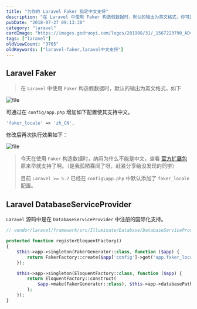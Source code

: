 ```yaml
---
title: "为你的 Laravel Faker 指定中文支持"
description: "在 Laravel 中使用 Faker 构造假数据时，默认的输出为英文格式，你可通过简单的配置，让其支持中文输出"
pubDate: "2018-07-27 09:13:30"
category: "laravel"
cardImage: "https://images.godruoyi.com/logos/201908/31/_1567223790_ADv0UbdWE5.png"
tags: ["laravel"]
oldViewCount: "3765"
oldKeywords: ["laravel-faker,laravel中文支持"]
---
```


## Laravel Faker

> 在 `Laravel` 中使用 `Faker` 构造假数据时，默认的输出为英文格式，如下

![file](https://images.godruoyi.com/posts/201908/31/_1567223760_pdSKfVH2DK.png)

可通过在 `config/app.php` 增加如下配置使其支持中文。

```php
'faker_locale' => 'zh_CN',
```

修改后再次执行效果如下：

![file](https://images.godruoyi.com/posts/201908/31/_1567223770_zCV5eHOy9L.png)

> 今天在使用 `Faker` 构造数据时，纳闷为什么不能是中文，查看 [官方扩展包](https://github.com/fzaninotto/Faker) 原来早就支持了啊。（是我孤陋寡闻了呀，赶紧分享给没发现的同学）
> 
> 目前 `Laravel >= 5.7` 已经在 `config\app.php` 中默认添加了 `faker_locale` 配置。


## Laravel DatabaseServiceProvider

`Laravel` 源码中是在 `DatabaseServiceProvider` 中注册的国际化支持。

```php
// vendor/laravel/framework/src/Illuminate/Database/DatabaseServiceProvider.php

protected function registerEloquentFactory()
{
    $this->app->singleton(FakerGenerator::class, function ($app) {
        return FakerFactory::create($app['config']->get('app.faker_locale', 'en_US'));
    });

    $this->app->singleton(EloquentFactory::class, function ($app) {
        return EloquentFactory::construct(
            $app->make(FakerGenerator::class), $this->app->databasePath('factories')
        );
    });
}
```
